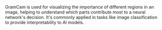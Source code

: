 GramCam is used for visualizing the importance of different regions in an image, helping to understand which parts contribute most to a neural network's decision. It's commonly applied in tasks like image classification to provide interpretability to AI models.
